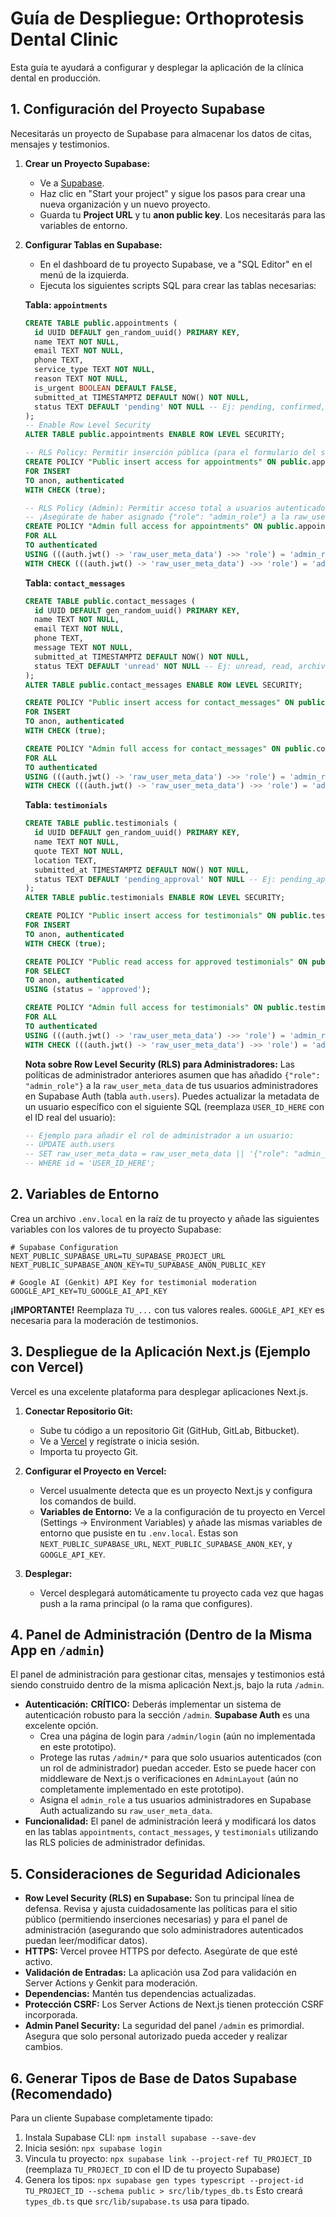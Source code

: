 
# Guía de Despliegue: Orthoprotesis Dental Clinic

Esta guía te ayudará a configurar y desplegar la aplicación de la clínica dental en producción.

## 1. Configuración del Proyecto Supabase

Necesitarás un proyecto de Supabase para almacenar los datos de citas, mensajes y testimonios.

1.  **Crear un Proyecto Supabase:**
    *   Ve a [Supabase](https://supabase.com/).
    *   Haz clic en "Start your project" y sigue los pasos para crear una nueva organización y un nuevo proyecto.
    *   Guarda tu **Project URL** y tu **anon public key**. Los necesitarás para las variables de entorno.

2.  **Configurar Tablas en Supabase:**
    *   En el dashboard de tu proyecto Supabase, ve a "SQL Editor" en el menú de la izquierda.
    *   Ejecuta los siguientes scripts SQL para crear las tablas necesarias:

    **Tabla: `appointments`**
    ```sql
    CREATE TABLE public.appointments (
      id UUID DEFAULT gen_random_uuid() PRIMARY KEY,
      name TEXT NOT NULL,
      email TEXT NOT NULL,
      phone TEXT,
      service_type TEXT NOT NULL,
      reason TEXT NOT NULL,
      is_urgent BOOLEAN DEFAULT FALSE,
      submitted_at TIMESTAMPTZ DEFAULT NOW() NOT NULL,
      status TEXT DEFAULT 'pending' NOT NULL -- Ej: pending, confirmed, cancelled, completed
    );
    -- Enable Row Level Security
    ALTER TABLE public.appointments ENABLE ROW LEVEL SECURITY;

    -- RLS Policy: Permitir inserción pública (para el formulario del sitio web)
    CREATE POLICY "Public insert access for appointments" ON public.appointments
    FOR INSERT
    TO anon, authenticated
    WITH CHECK (true);

    -- RLS Policy (Admin): Permitir acceso total a usuarios autenticados con el rol 'admin_role' en su metadata
    -- ¡Asegúrate de haber asignado {"role": "admin_role"} a la raw_user_meta_data de tus usuarios admin!
    CREATE POLICY "Admin full access for appointments" ON public.appointments
    FOR ALL
    TO authenticated
    USING (((auth.jwt() -> 'raw_user_meta_data') ->> 'role') = 'admin_role')
    WITH CHECK (((auth.jwt() -> 'raw_user_meta_data') ->> 'role') = 'admin_role');
    ```

    **Tabla: `contact_messages`**
    ```sql
    CREATE TABLE public.contact_messages (
      id UUID DEFAULT gen_random_uuid() PRIMARY KEY,
      name TEXT NOT NULL,
      email TEXT NOT NULL,
      phone TEXT,
      message TEXT NOT NULL,
      submitted_at TIMESTAMPTZ DEFAULT NOW() NOT NULL,
      status TEXT DEFAULT 'unread' NOT NULL -- Ej: unread, read, archived
    );
    ALTER TABLE public.contact_messages ENABLE ROW LEVEL SECURITY;

    CREATE POLICY "Public insert access for contact_messages" ON public.contact_messages
    FOR INSERT
    TO anon, authenticated
    WITH CHECK (true);

    CREATE POLICY "Admin full access for contact_messages" ON public.contact_messages
    FOR ALL
    TO authenticated
    USING (((auth.jwt() -> 'raw_user_meta_data') ->> 'role') = 'admin_role')
    WITH CHECK (((auth.jwt() -> 'raw_user_meta_data') ->> 'role') = 'admin_role');
    ```

    **Tabla: `testimonials`**
    ```sql
    CREATE TABLE public.testimonials (
      id UUID DEFAULT gen_random_uuid() PRIMARY KEY,
      name TEXT NOT NULL,
      quote TEXT NOT NULL,
      location TEXT,
      submitted_at TIMESTAMPTZ DEFAULT NOW() NOT NULL,
      status TEXT DEFAULT 'pending_approval' NOT NULL -- Ej: pending_approval, approved, rejected
    );
    ALTER TABLE public.testimonials ENABLE ROW LEVEL SECURITY;

    CREATE POLICY "Public insert access for testimonials" ON public.testimonials
    FOR INSERT
    TO anon, authenticated
    WITH CHECK (true);

    CREATE POLICY "Public read access for approved testimonials" ON public.testimonials
    FOR SELECT
    TO anon, authenticated
    USING (status = 'approved');

    CREATE POLICY "Admin full access for testimonials" ON public.testimonials
    FOR ALL
    TO authenticated
    USING (((auth.jwt() -> 'raw_user_meta_data') ->> 'role') = 'admin_role')
    WITH CHECK (((auth.jwt() -> 'raw_user_meta_data') ->> 'role') = 'admin_role');
    ```
    **Nota sobre Row Level Security (RLS) para Administradores:** Las políticas de administrador anteriores asumen que has añadido `{"role": "admin_role"}` a la `raw_user_meta_data` de tus usuarios administradores en Supabase Auth (tabla `auth.users`).
    Puedes actualizar la metadata de un usuario específico con el siguiente SQL (reemplaza `USER_ID_HERE` con el ID real del usuario):
    ```sql
    -- Ejemplo para añadir el rol de administrador a un usuario:
    -- UPDATE auth.users
    -- SET raw_user_meta_data = raw_user_meta_data || '{"role": "admin_role"}'::jsonb
    -- WHERE id = 'USER_ID_HERE';
    ```

## 2. Variables de Entorno

Crea un archivo `.env.local` en la raíz de tu proyecto y añade las siguientes variables con los valores de tu proyecto Supabase:

```env
# Supabase Configuration
NEXT_PUBLIC_SUPABASE_URL=TU_SUPABASE_PROJECT_URL
NEXT_PUBLIC_SUPABASE_ANON_KEY=TU_SUPABASE_ANON_PUBLIC_KEY

# Google AI (Genkit) API Key for testimonial moderation
GOOGLE_API_KEY=TU_GOOGLE_AI_API_KEY
```

**¡IMPORTANTE!** Reemplaza `TU_...` con tus valores reales. `GOOGLE_API_KEY` es necesaria para la moderación de testimonios.

## 3. Despliegue de la Aplicación Next.js (Ejemplo con Vercel)

Vercel es una excelente plataforma para desplegar aplicaciones Next.js.

1.  **Conectar Repositorio Git:**
    *   Sube tu código a un repositorio Git (GitHub, GitLab, Bitbucket).
    *   Ve a [Vercel](https://vercel.com/) y regístrate o inicia sesión.
    *   Importa tu proyecto Git.

2.  **Configurar el Proyecto en Vercel:**
    *   Vercel usualmente detecta que es un proyecto Next.js y configura los comandos de build.
    *   **Variables de Entorno:** Ve a la configuración de tu proyecto en Vercel (Settings -> Environment Variables) y añade las mismas variables de entorno que pusiste en tu `.env.local`. Estas son `NEXT_PUBLIC_SUPABASE_URL`, `NEXT_PUBLIC_SUPABASE_ANON_KEY`, y `GOOGLE_API_KEY`.

3.  **Desplegar:**
    *   Vercel desplegará automáticamente tu proyecto cada vez que hagas push a la rama principal (o la rama que configures).

## 4. Panel de Administración (Dentro de la Misma App en `/admin`)

El panel de administración para gestionar citas, mensajes y testimonios está siendo construido dentro de la misma aplicación Next.js, bajo la ruta `/admin`.

*   **Autenticación:** **CRÍTICO:** Deberás implementar un sistema de autenticación robusto para la sección `/admin`. **Supabase Auth** es una excelente opción.
    *   Crea una página de login para `/admin/login` (aún no implementada en este prototipo).
    *   Protege las rutas `/admin/*` para que solo usuarios autenticados (con un rol de administrador) puedan acceder. Esto se puede hacer con middleware de Next.js o verificaciones en `AdminLayout` (aún no completamente implementado en este prototipo).
    *   Asigna el `admin_role` a tus usuarios administradores en Supabase Auth actualizando su `raw_user_meta_data`.
*   **Funcionalidad:** El panel de administración leerá y modificará los datos en las tablas `appointments`, `contact_messages`, y `testimonials` utilizando las RLS policies de administrador definidas.

## 5. Consideraciones de Seguridad Adicionales

*   **Row Level Security (RLS) en Supabase:** Son tu principal línea de defensa. Revisa y ajusta cuidadosamente las políticas para el sitio público (permitiendo inserciones necesarias) y para el panel de administración (asegurando que solo administradores autenticados puedan leer/modificar datos).
*   **HTTPS:** Vercel provee HTTPS por defecto. Asegúrate de que esté activo.
*   **Validación de Entradas:** La aplicación usa Zod para validación en Server Actions y Genkit para moderación.
*   **Dependencias:** Mantén tus dependencias actualizadas.
*   **Protección CSRF:** Los Server Actions de Next.js tienen protección CSRF incorporada.
*   **Admin Panel Security:** La seguridad del panel `/admin` es primordial. Asegura que solo personal autorizado pueda acceder y realizar cambios.

## 6. Generar Tipos de Base de Datos Supabase (Recomendado)

Para un cliente Supabase completamente tipado:
1. Instala Supabase CLI: `npm install supabase --save-dev`
2. Inicia sesión: `npx supabase login`
3. Vincula tu proyecto: `npx supabase link --project-ref TU_PROJECT_ID` (reemplaza `TU_PROJECT_ID` con el ID de tu proyecto Supabase)
4. Genera los tipos: `npx supabase gen types typescript --project-id TU_PROJECT_ID --schema public > src/lib/types_db.ts`
   Esto creará `types_db.ts` que `src/lib/supabase.ts` usa para tipado.

